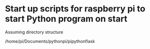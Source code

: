 # Start up scripts for raspberry pi to start Python program on start

Assuming directory structure

/home/pi/Documents/pythonpi/pipythonflask